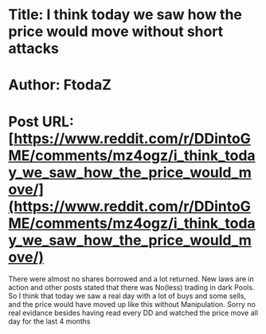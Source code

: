 # Title: I think today we saw how the price would move without short attacks
# Author: FtodaZ
# Post URL: [https://www.reddit.com/r/DDintoGME/comments/mz4ogz/i_think_today_we_saw_how_the_price_would_move/](https://www.reddit.com/r/DDintoGME/comments/mz4ogz/i_think_today_we_saw_how_the_price_would_move/)


There were almost no shares borrowed and a lot returned. New laws are in action and other posts stated that there was No(less) trading in dark Pools. So I think that today we saw a real day with a lot of buys and some sells, and the price would have moved up like this without Manipulation.
Sorry no real evidance besides having read every DD and watched the price move all day for the last 4 months
